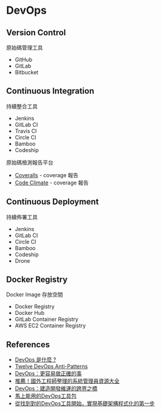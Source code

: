 # DevOps

## Version Control

原始碼管理工具

* GitHub
* GitLab
* Bitbucket

## Continuous Integration

持續整合工具

* Jenkins
* GitLab CI
* Travis CI
* Circle CI
* Bamboo
* Codeship

原始碼檢測報告平台

* [Coveralls](https://coveralls.io/) - coverage 報告
* [Code Climate](https://codeclimate.com/) - coverage 報告

## Continuous Deployment

持續佈署工具

* Jenkins
* GitLab CI
* Circle CI
* Bamboo
* Codeship
* Drone

## Docker Registry

Docker Image 存放空間

* Docker Registry
* Docker Hub
* GitLab Container Registry
* AWS EC2 Container Registry

## References

* [DevOps 是什麼 ?](http://www.arthurtoday.com/2011/10/devops.html)
* [Twelve DevOps Anti-Patterns](https://blog.devopsguys.com/2013/02/20/twelve-devops-anti-patterns/)
* [DevOps：更容易做正確的事](https://teddy-chen-tw.blogspot.tw/2016/07/devops.html)
* [推薦！國外工程師整理的系統管理員資源大全](https://buzzorange.com/techorange/2015/05/07/data/)
* [DevOps：建造開發維運的跨界之橋](http://www.slideshare.net/warfan/devops-53161280)
* [馬上能用的DevOps工具包](http://www.ithome.com.tw/news/96864)
* [從找到對的DevOps工具開始，實現基礎架構程式化的第一步](http://www.ithome.com.tw/news/99282)
